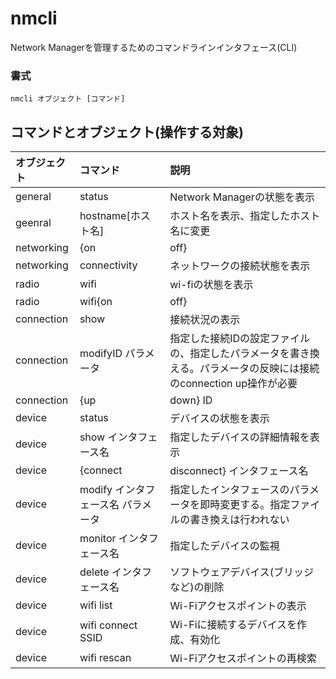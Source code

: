 # nmcli

Network Managerを管理するためのコマンドラインインタフェース(CLI)

### 書式

`nmcli オブジェクト [コマンド]`

## コマンドとオブジェクト(操作する対象)

| オブジェクト | コマンド | 説明 |
|:---|:---|:---|
| general | status | Network Managerの状態を表示 |
| geenral | hostname[ホスト名] | ホスト名を表示、指定したホスト名に変更 |
| networking | {on | off} | ネットワークの有効化|無効化 |
| networking | connectivity | ネットワークの接続状態を表示 |
| radio | wifi | wi-fiの状態を表示 |
| radio | wifi{on|off} | wi-fi接続を有効化|無効化 |
| connection | show | 接続状況の表示 |
| connection | modifyID パラメータ | 指定した接続IDの設定ファイルの、指定したパラメータを書き換える。パラメータの反映には接続のconnection up操作が必要 |
| connection | {up | down} ID | 接続の有効化|無効化 |
| device | status | デバイスの状態を表示 |
| device | show インタフェース名 | 指定したデバイスの詳細情報を表示 |
| device | {connect | disconnect} インタフェース名 | 指定したデバイスを接続|切断 |
| device | modify インタフェース名 パラメータ | 指定したインタフェースのパラメータを即時変更する。指定ファイルの書き換えは行われない |
| device | monitor インタフェース名 | 指定したデバイスの監視 |
| device | delete インタフェース名 | ソフトウェアデバイス(ブリッジなど)の削除 |
| device | wifi list | Wi-Fiアクセスポイントの表示 |
| device | wifi connect SSID | Wi-Fiに接続するデバイスを作成、有効化|
| device | wifi rescan | Wi-Fiアクセスポイントの再検索 |

